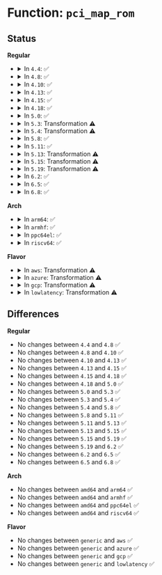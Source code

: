 # Function: <code>pci_map_rom</code>

## Status
<b>Regular</b>
<ul>
<li>
<details>
<summary>In <code>4.4</code>: ✅</summary>

```c
void *pci_map_rom(struct pci_dev *pdev, size_t *size);
```

**Collision:** Unique Global

**Inline:** No

**Transformation:** False

**Instances:**

```
In drivers/pci/rom.c (ffffffff8143d040)
Location: drivers/pci/rom.c:117
Inline: False
Direct callers:
  - drivers/pci/pci-sysfs.c:pci_read_rom
```
**Symbols:**

```
ffffffff8143d040-ffffffff8143d187: pci_map_rom (STB_GLOBAL)
```
</details>
</li>
<li>
<details>
<summary>In <code>4.8</code>: ✅</summary>

```c
void *pci_map_rom(struct pci_dev *pdev, size_t *size);
```

**Collision:** Unique Global

**Inline:** No

**Transformation:** False

**Instances:**

```
In drivers/pci/rom.c (ffffffff81488f90)
Location: drivers/pci/rom.c:125
Inline: False
Direct callers:
  - drivers/pci/pci-sysfs.c:pci_read_rom
```
**Symbols:**

```
ffffffff81488f90-ffffffff8148905a: pci_map_rom (STB_GLOBAL)
```
</details>
</li>
<li>
<details>
<summary>In <code>4.10</code>: ✅</summary>

```c
void *pci_map_rom(struct pci_dev *pdev, size_t *size);
```

**Collision:** Unique Global

**Inline:** No

**Transformation:** False

**Instances:**

```
In drivers/pci/rom.c (ffffffff814aa760)
Location: drivers/pci/rom.c:130
Inline: False
Direct callers:
  - drivers/pci/pci-sysfs.c:pci_read_rom
```
**Symbols:**

```
ffffffff814aa760-ffffffff814aa82a: pci_map_rom (STB_GLOBAL)
```
</details>
</li>
<li>
<details>
<summary>In <code>4.13</code>: ✅</summary>

```c
void *pci_map_rom(struct pci_dev *pdev, size_t *size);
```

**Collision:** Unique Global

**Inline:** No

**Transformation:** False

**Instances:**

```
In drivers/pci/rom.c (ffffffff814b4ab0)
Location: drivers/pci/rom.c:130
Inline: False
Direct callers:
  - drivers/pci/pci-sysfs.c:pci_read_rom
```
**Symbols:**

```
ffffffff814b4ab0-ffffffff814b4b73: pci_map_rom (STB_GLOBAL)
```
</details>
</li>
<li>
<details>
<summary>In <code>4.15</code>: ✅</summary>

```c
void *pci_map_rom(struct pci_dev *pdev, size_t *size);
```

**Collision:** Unique Global

**Inline:** No

**Transformation:** False

**Instances:**

```
In drivers/pci/rom.c (ffffffff814f42d0)
Location: drivers/pci/rom.c:130
Inline: False
Direct callers:
  - drivers/pci/pci-sysfs.c:pci_read_rom
```
**Symbols:**

```
ffffffff814f42d0-ffffffff814f43a3: pci_map_rom (STB_GLOBAL)
```
</details>
</li>
<li>
<details>
<summary>In <code>4.18</code>: ✅</summary>

```c
void *pci_map_rom(struct pci_dev *pdev, size_t *size);
```

**Collision:** Unique Global

**Inline:** No

**Transformation:** False

**Instances:**

```
In drivers/pci/rom.c (ffffffff81524390)
Location: drivers/pci/rom.c:129
Inline: False
Direct callers:
  - drivers/pci/pci-sysfs.c:pci_read_rom
```
**Symbols:**

```
ffffffff81524390-ffffffff8152445e: pci_map_rom (STB_GLOBAL)
```
</details>
</li>
<li>
<details>
<summary>In <code>5.0</code>: ✅</summary>

```c
void *pci_map_rom(struct pci_dev *pdev, size_t *size);
```

**Collision:** Unique Global

**Inline:** No

**Transformation:** False

**Instances:**

```
In drivers/pci/rom.c (ffffffff8153a130)
Location: drivers/pci/rom.c:136
Inline: False
Direct callers:
  - drivers/pci/pci-sysfs.c:pci_read_rom
```
**Symbols:**

```
ffffffff8153a130-ffffffff8153a2dd: pci_map_rom (STB_GLOBAL)
```
</details>
</li>
<li>
<details>
<summary>In <code>5.3</code>: Transformation ⚠️</summary>

```c
void *pci_map_rom(struct pci_dev *pdev, size_t *size);
```

**Collision:** Unique Global

**Inline:** No

**Transformation:** True

**Instances:**

```
In drivers/pci/rom.c (0)
Location: drivers/pci/rom.c:136
Inline: False
Direct callers:
  - drivers/pci/pci-sysfs.c:pci_read_rom
```
**Symbols:**

```
ffffffff81569d3c-ffffffff81569d5d: pci_map_rom.cold (STB_LOCAL)
ffffffff81569bb0-ffffffff81569d3c: pci_map_rom (STB_GLOBAL)
```
</details>
</li>
<li>
<details>
<summary>In <code>5.4</code>: Transformation ⚠️</summary>

```c
void *pci_map_rom(struct pci_dev *pdev, size_t *size);
```

**Collision:** Unique Global

**Inline:** No

**Transformation:** True

**Instances:**

```
In drivers/pci/rom.c (0)
Location: drivers/pci/rom.c:136
Inline: False
Direct callers:
  - drivers/pci/pci-sysfs.c:pci_read_rom
  - drivers/vfio/pci/vfio_pci.c:vfio_pci_ioctl
  - drivers/vfio/pci/vfio_pci_rdwr.c:vfio_pci_bar_rw
```
**Symbols:**

```
ffffffff8158ad0c-ffffffff8158ad2d: pci_map_rom.cold (STB_LOCAL)
ffffffff8158ab80-ffffffff8158ad0c: pci_map_rom (STB_GLOBAL)
```
</details>
</li>
<li>
<details>
<summary>In <code>5.8</code>: ✅</summary>

```c
void *pci_map_rom(struct pci_dev *pdev, size_t *size);
```

**Collision:** Unique Global

**Inline:** No

**Transformation:** False

**Instances:**

```
In drivers/pci/rom.c (ffffffff81631b60)
Location: drivers/pci/rom.c:136
Inline: False
Direct callers:
  - drivers/pci/pci-sysfs.c:pci_read_rom
  - drivers/vfio/pci/vfio_pci.c:vfio_pci_ioctl
  - drivers/vfio/pci/vfio_pci_rdwr.c:vfio_pci_bar_rw
```
**Symbols:**

```
ffffffff81631b60-ffffffff81631c71: pci_map_rom (STB_GLOBAL)
```
</details>
</li>
<li>
<details>
<summary>In <code>5.11</code>: ✅</summary>

```c
void *pci_map_rom(struct pci_dev *pdev, size_t *size);
```

**Collision:** Unique Global

**Inline:** No

**Transformation:** False

**Instances:**

```
In drivers/pci/rom.c (ffffffff81657170)
Location: drivers/pci/rom.c:136
Inline: False
Direct callers:
  - drivers/pci/pci-sysfs.c:pci_read_rom
  - drivers/vfio/pci/vfio_pci.c:vfio_pci_ioctl
  - drivers/vfio/pci/vfio_pci_rdwr.c:vfio_pci_bar_rw
```
**Symbols:**

```
ffffffff81657170-ffffffff81657281: pci_map_rom (STB_GLOBAL)
```
</details>
</li>
<li>
<details>
<summary>In <code>5.13</code>: Transformation ⚠️</summary>

```c
void *pci_map_rom(struct pci_dev *pdev, size_t *size);
```

**Collision:** Unique Global

**Inline:** No

**Transformation:** True

**Instances:**

```
In drivers/pci/rom.c (0)
Location: drivers/pci/rom.c:136
Inline: False
Direct callers:
  - drivers/pci/pci-sysfs.c:pci_read_rom
  - drivers/vfio/pci/vfio_pci.c:vfio_pci_ioctl
  - drivers/vfio/pci/vfio_pci_rdwr.c:vfio_pci_bar_rw
```
**Symbols:**

```
ffffffff81bea063-ffffffff81bea07c: pci_map_rom.cold (STB_LOCAL)
ffffffff81639a30-ffffffff81639bf4: pci_map_rom (STB_GLOBAL)
```
</details>
</li>
<li>
<details>
<summary>In <code>5.15</code>: Transformation ⚠️</summary>

```c
void *pci_map_rom(struct pci_dev *pdev, size_t *size);
```

**Collision:** Unique Global

**Inline:** No

**Transformation:** True

**Instances:**

```
In drivers/pci/rom.c (0)
Location: drivers/pci/rom.c:136
Inline: False
Direct callers:
  - drivers/pci/pci-sysfs.c:pci_read_rom
  - drivers/vfio/pci/vfio_pci_core.c:vfio_pci_core_ioctl
  - drivers/vfio/pci/vfio_pci_rdwr.c:vfio_pci_bar_rw
```
**Symbols:**

```
ffffffff81ce4e62-ffffffff81ce4e7b: pci_map_rom.cold (STB_LOCAL)
ffffffff816aa200-ffffffff816aa3c1: pci_map_rom (STB_GLOBAL)
```
</details>
</li>
<li>
<details>
<summary>In <code>5.19</code>: Transformation ⚠️</summary>

```c
void *pci_map_rom(struct pci_dev *pdev, size_t *size);
```

**Collision:** Unique Global

**Inline:** No

**Transformation:** True

**Instances:**

```
In drivers/pci/rom.c (0)
Location: drivers/pci/rom.c:136
Inline: False
Direct callers:
  - drivers/pci/pci-sysfs.c:pci_read_rom
  - drivers/vfio/pci/vfio_pci_core.c:vfio_pci_core_ioctl
  - drivers/vfio/pci/vfio_pci_rdwr.c:vfio_pci_bar_rw
```
**Symbols:**

```
ffffffff81eab8ec-ffffffff81eab905: pci_map_rom.cold (STB_LOCAL)
ffffffff817cd0e0-ffffffff817cd25c: pci_map_rom (STB_GLOBAL)
```
</details>
</li>
<li>
<details>
<summary>In <code>6.2</code>: ✅</summary>

```c
void *pci_map_rom(struct pci_dev *pdev, size_t *size);
```

**Collision:** Unique Global

**Inline:** No

**Transformation:** False

**Instances:**

```
In drivers/pci/rom.c (ffffffff818ec540)
Location: drivers/pci/rom.c:136
Inline: False
Direct callers:
  - drivers/pci/pci-sysfs.c:pci_read_rom
```
**Symbols:**

```
ffffffff818ec540-ffffffff818ec6d1: pci_map_rom (STB_GLOBAL)
```
</details>
</li>
<li>
<details>
<summary>In <code>6.5</code>: ✅</summary>

```c
void *pci_map_rom(struct pci_dev *pdev, size_t *size);
```

**Collision:** Unique Global

**Inline:** No

**Transformation:** False

**Instances:**

```
In drivers/pci/rom.c (ffffffff8192fa20)
Location: drivers/pci/rom.c:136
Inline: False
Direct callers:
  - drivers/pci/pci-sysfs.c:pci_read_rom
```
**Symbols:**

```
ffffffff8192fa20-ffffffff8192fbb1: pci_map_rom (STB_GLOBAL)
```
</details>
</li>
<li>
<details>
<summary>In <code>6.8</code>: ✅</summary>

```c
void *pci_map_rom(struct pci_dev *pdev, size_t *size);
```

**Collision:** Unique Global

**Inline:** No

**Transformation:** False

**Instances:**

```
In drivers/pci/rom.c (ffffffff819783a0)
Location: drivers/pci/rom.c:136
Inline: False
Direct callers:
  - drivers/pci/pci-sysfs.c:pci_read_rom
```
**Symbols:**

```
ffffffff819783a0-ffffffff81978531: pci_map_rom (STB_GLOBAL)
```
</details>
</li>
</ul>
<b>Arch</b>
<ul>
<li>
<details>
<summary>In <code>arm64</code>: ✅</summary>

```c
void *pci_map_rom(struct pci_dev *pdev, size_t *size);
```

**Collision:** Unique Global

**Inline:** No

**Transformation:** False

**Instances:**

```
In drivers/pci/rom.c (ffff8000106ef6e0)
Location: drivers/pci/rom.c:136
Inline: False
Direct callers:
  - drivers/pci/pci-sysfs.c:pci_read_rom
```
**Symbols:**

```
ffff8000106ef6e0-ffff8000106ef9d4: pci_map_rom (STB_GLOBAL)
```
</details>
</li>
<li>
<details>
<summary>In <code>armhf</code>: ✅</summary>

```c
void *pci_map_rom(struct pci_dev *pdev, size_t *size);
```

**Collision:** Unique Global

**Inline:** No

**Transformation:** False

**Instances:**

```
In drivers/pci/rom.c (c088a3b0)
Location: drivers/pci/rom.c:136
Inline: False
Direct callers:
  - drivers/pci/pci-sysfs.c:pci_read_rom
```
**Symbols:**

```
c088a3b0-c088a57c: pci_map_rom (STB_GLOBAL)
```
</details>
</li>
<li>
<details>
<summary>In <code>ppc64el</code>: ✅</summary>

```c
void *pci_map_rom(struct pci_dev *pdev, size_t *size);
```

**Collision:** Unique Global

**Inline:** No

**Transformation:** False

**Instances:**

```
In drivers/pci/rom.c (c00000000086c6f0)
Location: drivers/pci/rom.c:136
Inline: False
Direct callers:
  - drivers/pci/pci-sysfs.c:pci_read_rom
  - drivers/vfio/pci/vfio_pci.c:vfio_pci_ioctl
  - drivers/vfio/pci/vfio_pci_rdwr.c:vfio_pci_bar_rw
```
**Symbols:**

```
c00000000086c6f0-c00000000086cc3c: pci_map_rom (STB_GLOBAL)
```
</details>
</li>
<li>
<details>
<summary>In <code>riscv64</code>: ✅</summary>

```c
void *pci_map_rom(struct pci_dev *pdev, size_t *size);
```

**Collision:** Unique Global

**Inline:** No

**Transformation:** False

**Instances:**

```
In drivers/pci/rom.c (ffffffe0004c3634)
Location: drivers/pci/rom.c:136
Inline: False
Direct callers:
  - drivers/pci/pci-sysfs.c:pci_read_rom
```
**Symbols:**

```
ffffffe0004c3634-ffffffe0004c37dc: pci_map_rom (STB_GLOBAL)
```
</details>
</li>
</ul>
<b>Flavor</b>
<ul>
<li>
<details>
<summary>In <code>aws</code>: Transformation ⚠️</summary>

```c
void *pci_map_rom(struct pci_dev *pdev, size_t *size);
```

**Collision:** Unique Global

**Inline:** No

**Transformation:** True

**Instances:**

```
In drivers/pci/rom.c (0)
Location: drivers/pci/rom.c:136
Inline: False
Direct callers:
  - drivers/pci/pci-sysfs.c:pci_read_rom
```
**Symbols:**

```
ffffffff8157eb8c-ffffffff8157ebad: pci_map_rom.cold (STB_LOCAL)
ffffffff8157ea00-ffffffff8157eb8c: pci_map_rom (STB_GLOBAL)
```
</details>
</li>
<li>
<details>
<summary>In <code>azure</code>: Transformation ⚠️</summary>

```c
void *pci_map_rom(struct pci_dev *pdev, size_t *size);
```

**Collision:** Unique Global

**Inline:** No

**Transformation:** True

**Instances:**

```
In drivers/pci/rom.c (0)
Location: drivers/pci/rom.c:136
Inline: False
Direct callers:
  - drivers/pci/pci-sysfs.c:pci_read_rom
  - drivers/vfio/pci/vfio_pci.c:vfio_pci_ioctl
  - drivers/vfio/pci/vfio_pci_rdwr.c:vfio_pci_bar_rw
```
**Symbols:**

```
ffffffff8156d96c-ffffffff8156d98d: pci_map_rom.cold (STB_LOCAL)
ffffffff8156d7e0-ffffffff8156d96c: pci_map_rom (STB_GLOBAL)
```
</details>
</li>
<li>
<details>
<summary>In <code>gcp</code>: Transformation ⚠️</summary>

```c
void *pci_map_rom(struct pci_dev *pdev, size_t *size);
```

**Collision:** Unique Global

**Inline:** No

**Transformation:** True

**Instances:**

```
In drivers/pci/rom.c (0)
Location: drivers/pci/rom.c:136
Inline: False
Direct callers:
  - drivers/pci/pci-sysfs.c:pci_read_rom
  - drivers/vfio/pci/vfio_pci.c:vfio_pci_ioctl
  - drivers/vfio/pci/vfio_pci_rdwr.c:vfio_pci_bar_rw
```
**Symbols:**

```
ffffffff8157ea5c-ffffffff8157ea7d: pci_map_rom.cold (STB_LOCAL)
ffffffff8157e8d0-ffffffff8157ea5c: pci_map_rom (STB_GLOBAL)
```
</details>
</li>
<li>
<details>
<summary>In <code>lowlatency</code>: Transformation ⚠️</summary>

```c
void *pci_map_rom(struct pci_dev *pdev, size_t *size);
```

**Collision:** Unique Global

**Inline:** No

**Transformation:** True

**Instances:**

```
In drivers/pci/rom.c (0)
Location: drivers/pci/rom.c:136
Inline: False
Direct callers:
  - drivers/pci/pci-sysfs.c:pci_read_rom
  - drivers/vfio/pci/vfio_pci.c:vfio_pci_ioctl
  - drivers/vfio/pci/vfio_pci_rdwr.c:vfio_pci_bar_rw
```
**Symbols:**

```
ffffffff81598f0c-ffffffff81598f2d: pci_map_rom.cold (STB_LOCAL)
ffffffff81598d80-ffffffff81598f0c: pci_map_rom (STB_GLOBAL)
```
</details>
</li>
</ul>

## Differences
<b>Regular</b>
<ul>
<li>
No changes between <code>4.4</code> and <code>4.8</code> ✅
</li>
<li>
No changes between <code>4.8</code> and <code>4.10</code> ✅
</li>
<li>
No changes between <code>4.10</code> and <code>4.13</code> ✅
</li>
<li>
No changes between <code>4.13</code> and <code>4.15</code> ✅
</li>
<li>
No changes between <code>4.15</code> and <code>4.18</code> ✅
</li>
<li>
No changes between <code>4.18</code> and <code>5.0</code> ✅
</li>
<li>
No changes between <code>5.0</code> and <code>5.3</code> ✅
</li>
<li>
No changes between <code>5.3</code> and <code>5.4</code> ✅
</li>
<li>
No changes between <code>5.4</code> and <code>5.8</code> ✅
</li>
<li>
No changes between <code>5.8</code> and <code>5.11</code> ✅
</li>
<li>
No changes between <code>5.11</code> and <code>5.13</code> ✅
</li>
<li>
No changes between <code>5.13</code> and <code>5.15</code> ✅
</li>
<li>
No changes between <code>5.15</code> and <code>5.19</code> ✅
</li>
<li>
No changes between <code>5.19</code> and <code>6.2</code> ✅
</li>
<li>
No changes between <code>6.2</code> and <code>6.5</code> ✅
</li>
<li>
No changes between <code>6.5</code> and <code>6.8</code> ✅
</li>
</ul>
<b>Arch</b>
<ul>
<li>
No changes between <code>amd64</code> and <code>arm64</code> ✅
</li>
<li>
No changes between <code>amd64</code> and <code>armhf</code> ✅
</li>
<li>
No changes between <code>amd64</code> and <code>ppc64el</code> ✅
</li>
<li>
No changes between <code>amd64</code> and <code>riscv64</code> ✅
</li>
</ul>
<b>Flavor</b>
<ul>
<li>
No changes between <code>generic</code> and <code>aws</code> ✅
</li>
<li>
No changes between <code>generic</code> and <code>azure</code> ✅
</li>
<li>
No changes between <code>generic</code> and <code>gcp</code> ✅
</li>
<li>
No changes between <code>generic</code> and <code>lowlatency</code> ✅
</li>
</ul>

